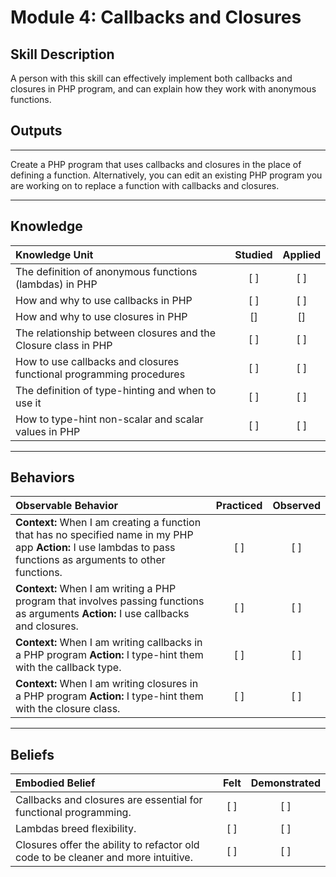 # Module 4: Callbacks and Closures

## Skill Description
A person with this skill can effectively implement both callbacks and closures in PHP program, and can explain how they work with anonymous functions. 

## Outputs
----------
Create a PHP program that uses callbacks and closures in the place of defining a function. Alternatively, you can edit an existing PHP program you are working on to replace a function with callbacks and closures. 

----------
## Knowledge


| Knowledge Unit   |      Studied      | Applied |
|:-------------|:------------------:|:--------:|
| The definition of anonymous functions (lambdas) in PHP | [ ] | [ ] |
| How and why to use callbacks in PHP | [ ] | [ ] |
| How and why to use closures in PHP | [] | [] |
| The relationship between closures and the Closure class in PHP | [ ] | [ ] |
| How to use callbacks and closures functional programming procedures | [ ] | [ ] |
| The definition of type-hinting and when to use it | [ ] | [ ] |
| How to type-hint non-scalar and scalar values in PHP | [ ] | [ ] |

----------


## Behaviors

| Observable Behavior   |      Practiced      | Observed |
|:-------------|:------------------:|:--------:|
| **Context:** When I am creating a function that has no specified name in my PHP app **Action:** I use lambdas to pass functions as arguments to other functions. | [ ] | [ ]  |
| **Context:** When I am writing a PHP program that involves passing functions as arguments **Action:**  I use callbacks and closures. |   [ ]   |   [ ] |
| **Context:**  When I am writing callbacks in a PHP program **Action:** I type-hint them with the callback type.|   [ ]   |   [ ] |
| **Context:**  When I am writing closures in a PHP program **Action:** I type-hint them with the closure class.|   [ ]   |   [ ] |



----------


## Beliefs


| Embodied Belief   |      Felt      | Demonstrated |
|:-------------|:------------------:|:--------:|
| Callbacks and closures are essential for functional programming.| [ ] | [ ]  |
| Lambdas breed flexibility. |   [ ]   |   [ ] |
| Closures offer the ability to refactor old code to be cleaner and more intuitive. |   [ ]   |   [ ] |
